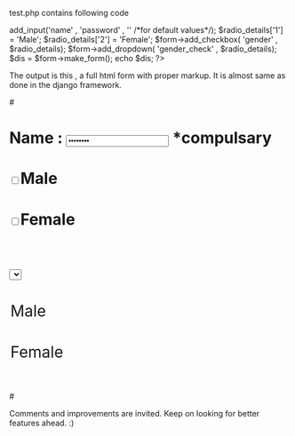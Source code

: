 test.php contains following code
<?php

include_once('form_class.php');

$form = new formclass('testing.php');
$input_details['class'] = "play";
$input_details['placeholder'] = "kingmaker";
$input_details['text_before'] = "Name : ";
$input_details['text_after'] = " *compulsary ";
$form->add_input('name' , 'password' , '' /*for default values*/);

$radio_details['1'] = 'Male';
$radio_details['2'] = 'Female';
$form->add_checkbox( 'gender' , $radio_details);
$form->add_dropdown( 'gender_check' , $radio_details);
$dis = $form->make_form();
echo $dis;
?>

The output is this , a full html form with proper markup. It is almost same as done in the django framework.

		
#<form name = 'form_class_form' method = 'POST' action='testing.php'>
#	Name : <input type="password" name="name" value="password" placeholder="kingmaker" class="play" > *compulsary </br>
#	
#	<input type='checkbox' name= 'gender' value='1'>Male</input></br> 
#	<input type='checkbox' name= 'gender' value='2'>Female</input></br> </br>
	
#	<select name='gender_check'>
#	<option value='1'>Male</option>
#	<option value='2'>Female</option></select></br>
#</form>
Comments and improvements are invited. Keep on looking for better features ahead. :)
